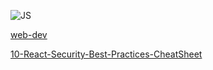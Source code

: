 ![JS](https://img.shields.io/badge/JS-async-green.svg)

[web-dev](https://web.dev/learn/)

[10-React-Security-Best-Practices-CheatSheet](https://snyk.io/wp-content/uploads/10-React-Security-Best-Practices-CheatSheet.pdf)

